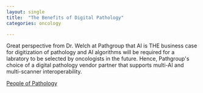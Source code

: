 ```yaml
---
layout: single
title:  "The Benefits of Digital Pathology"
categories: oncology

---
```

Great perspective from Dr. Welch at Pathgroup that AI is THE business case for digitization of pathology and AI algorithms will be required for a labratory to be selected by oncologists in the future. Hence, Pathgroup's choice of a digital pathology vendor partner that supports multi-AI and multi-scanner interoperability. 
 
[People of Pathology](https://peopleofpathology.podbean.com/e/episode-157-dr-derek-welch-pathgroup-proscia-and-the-benefits-of-digital-pathology/)